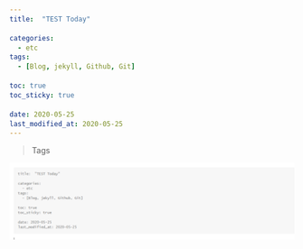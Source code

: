 ```yaml
---
title:  "TEST Today"

categories:
  - etc
tags:
  - [Blog, jekyll, Github, Git]

toc: true
toc_sticky: true
 
date: 2020-05-25
last_modified_at: 2020-05-25
---
```






>  Tags

![image-20220306160908837](../images/image-20220306160908837.png)